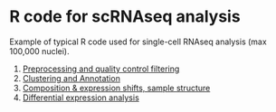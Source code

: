 # R code for scRNAseq analysis
Example of typical R code used for single-cell RNAseq analysis (max 100,000 nuclei). 

1) [Preprocessing and quality control filtering](https://neusic.github.io/scRNAseq_R_code/1_Pre_processing_and_QC_filtering.nb.html)
2) [Clustering and Annotation](https://neusic.github.io/scRNAseq_R_code/2_Clustering_and_annotation.nb.html)
3) [Composition & expression shifts, sample structure](https://neusic.github.io/scRNAseq_R_code/3_Composition_and_expression_shifts_sample_structure.nb.html)
4) [Differential expression analysis](https://neusic.github.io/scRNAseq_R_code/4_Differential_analysis_cacoa.nb.html)